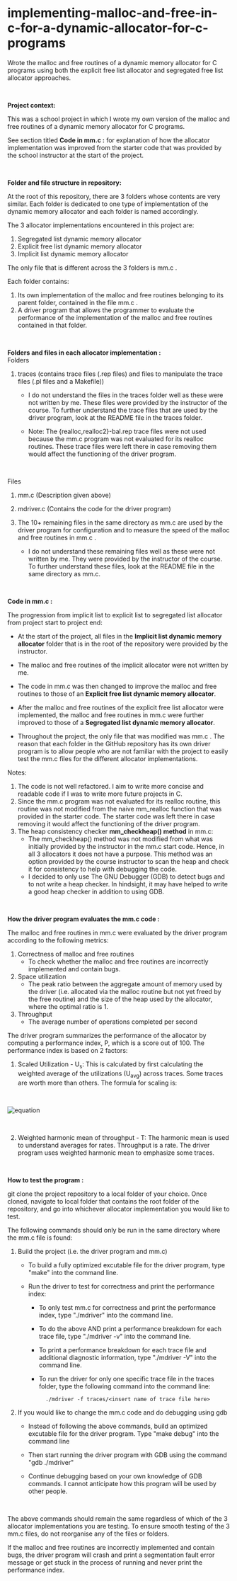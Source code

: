 # implementing-malloc-and-free-in-c-for-a-dynamic-allocator-for-c-programs
Wrote the malloc and free routines of a dynamic memory allocator for C programs using both the explicit free list allocator and segregated free list allocator approaches.

<br/>

**Project context:** <br/>

This was a school project in which I wrote my own version of the malloc and free routines of a dynamic memory allocator for C programs.

See section titled **Code in mm.c :** for explanation of how the allocator implementation was improved from the starter code that was provided by the school instructor at the start of the project.

<br/>

**Folder and file structure in repository:** <br/>

At the root of this repository, there are 3 folders whose contents are very similar. 
Each folder is dedicated to one type of implementation of the dynamic memory allocator and each folder is named accordingly. <br/>

The 3 allocator implementations encountered in this project are: <br/>
1. Segregated list dynamic memory allocator <br/>
2. Explicit free list dynamic memory allocator <br/>
3. Implicit list dynamic memory allocator <br/>

The only file that is different across the 3 folders is mm.c . <br/>

Each folder contains:<br/>
1. Its own implementation of the malloc and free routines belonging to its parent folder, contained in the file mm.c . <br/>
2. A driver program that allows the programmer to evaluate the performance of the implementation of the malloc and free routines contained in that folder. <br/>

<br/>

**Folders and files in each allocator implementation :** <br/>
Folders
1. traces (contains trace files (.rep files) and files to manipulate the trace files (.pl files and a Makefile)) <br/>

    - I do not understand the files in the traces folder well as these were not written by me. These files were provided by the instructor of the course. To further understand the trace files that are used by the driver program, look at the README file in the traces folder. <br/>

    - Note: The {realloc,realloc2}-bal.rep trace files were not used because the mm.c program was not evaluated for its realloc routines. These trace files were left there in case removing them would affect the functioning of the driver program. 

<br/>


Files <br/>

1. mm.c (Description given above)

2. mdriver.c (Contains the code for the driver program)

3. The 10+ remaining files in the same directory as mm.c are used by the driver program for configuration and to measure the speed of the malloc and free routines in mm.c .
    - I do not understand these remaining files well as these were not written by me. They were provided by the instructor of the course. To further understand these files, look at the README file in the same directory as mm.c.

<br/>


**Code in mm.c :** <br/>

The progression from implicit list to explicit list to segregated list allocator from project start to project end:

  - At the start of the project, all files in the **Implicit list dynamic memory allocator** folder that is in the root of the repository were provided by the instructor.

  - The malloc and free routines of the implicit allocator were not written by me.

  - The code in mm.c was then changed to improve the malloc and free routines to those of an **Explicit free list dynamic memory allocator**.

  - After the malloc and free routines of the explicit free list allocator were implemented, the malloc and free routines in mm.c were further improved to those of a **Segregated list dynamic memory allocator**.

  - Throughout the project, the only file that was modified was mm.c . The reason that each folder in the GitHub repository has its own driver program is to allow people who are not familiar with the project to easily test the mm.c files for the different allocator implementations.


Notes: <br/>
1. The code is not well refactored. I aim to write more concise and readable code if I was to write more future projects in C.
2. Since the mm.c program was not evaluated for its realloc routine, this routine was not modified from the naive mm_realloc function that was provided in the starter code. The starter code was left there in case removing it would affect the functioning of the driver program. 
3. The heap consistency checker **mm_checkheap() method** in mm.c: 
    - The mm_checkheap() method was not modified from what was initially provided by the instructor in the mm.c start code. Hence, in all 3 allocators it does not have a purpose. This method was an option provided by the course instructor to scan the heap and check it for consistency to help with debugging the code. 
    - I decided to only use The GNU Debugger (GDB) to detect bugs and to not write a heap checker. In hindsight, it may have helped to write a good heap checker in addition to using GDB.

<br/>


**How the driver program evaluates the mm.c code :** <br/>

The malloc and free routines in mm.c were evaluated by the driver program according to the following metrics:
1. Correctness of malloc and free routines
    - To check whether the malloc and free routines are incorrectly implemented and contain bugs.
2. Space utilization
    - The peak ratio between the aggregate amount of memory used by the driver (i.e. allocated via the malloc routine but not yet freed by the free routine) and the size of the heap used by the allocator, where the optimal ratio is 1.
3. Throughput
    - The average number of operations completed per second

The driver program summarizes the performance of the allocator by computing a performance index, P, which is a score out of 100. The performance index is based on 2 factors:
1. Scaled Utilization - U<sub>s</sub>: This is calculated by first calculating the weighted average of the utilizations (U<sub>avg</sub>) across traces. Some traces are worth more than others. The formula for scaling is: 

<br/>

![equation](http://latex2png.com/pngs/5a8c907f126b4ce93a4fd680488d7ddd.png) 

<br/>

2. Weighted harmonic mean of throughput - T: The harmonic mean is used to understand averages for rates. Throughput is a rate. The driver program uses weighted harmonic mean to emphasize some traces.



<br/>

**How to test the program :** <br/>

git clone the project repository to a local folder of your choice. Once cloned, navigate to local folder that contains the root folder of the repository, and go into whichever allocator implementation you would like to test.<br/>

The following commands should only be run in the same directory where the mm.c file is found:

1. Build the project (i.e. the driver program and mm.c)

    - To build a fully optimized excutable file for the driver program, type "make" into the command line.

    - Run the driver to test for correctness and print the performance index:

        - To only test mm.c for correctness and print the performance index, type "./mdriver" into the command line.

        - To do the above AND print a performance breakdown for each trace file, type "./mdriver -v" into the command line.

        - To print a performance breakdown for each trace file and additional diagnostic information, type "./mdriver -V" into the command line.

        - To run the driver for only one specific trace file in the traces folder, type the following command into the command line:
```console
            ./mdriver -f traces/<insert name of trace file here>
```



2. If you would like to change the mm.c code and do debugging using gdb

    - Instead of following the above commands, build an optimized excutable file for the driver program. Type "make debug" into the command line


    - Then start running the driver program with GDB using the command "gdb ./mdriver"


    - Continue debugging based on your own knowledge of GDB commands. I cannot anticipate how this program will be used by other people.

<br/>



The above commands should remain the same regardless of which of the 3 allocator implementations you are testing. To ensure smooth testing of the 3 mm.c files, do not reorganise any of the files or folders.


If the malloc and free routines are incorrectly implemented and contain bugs, the driver program will crash and print a segmentation fault error message or get stuck in the process of running and never print the performance index.











